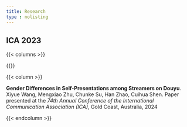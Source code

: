 ```yaml
---
title: Research
type : nolisting
---
```


## ICA 2023

{{< columns >}}

{{<figure-a src="/images/ica.png">}}

{{< column >}}

**Gender Differences in Self-Presentations among Streamers on Douyu**. Xiyue Wang, Mengxiao Zhu, Chunke Su, Han Zhao, Cuihua Shen. Paper presented at the *74th Annual Conference of the International Communication Association (ICA)*, Gold Coast, Australia, 2024

{{< endcolumn >}}